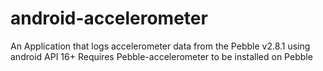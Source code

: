 # android-accelerometer
An Application that logs accelerometer data from the Pebble v2.8.1 using android API 16+
Requires Pebble-accelerometer to be installed on Pebble

